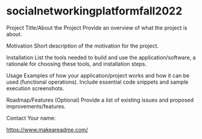 # socialnetworkingplatformfall2022

Project Title/About the Project
Provide an overview of what the project is about.

Motivation
Short description of the motivation for the project.

Installation
List the tools needed to build and use the application/software, 
a rationale for choosing these tools, 
and installation steps.

Usage
Examples of how your application/project works and how it can be used (functional operations).
Include essential code snippets and sample execution screenshots.

Roadmap/Features (Optional)
Provide a list of existing issues and proposed improvements/features.

Contact
Your name:

https://www.makeareadme.com/
